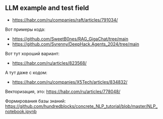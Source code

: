 ## LLM example and test field

- https://habr.com/ru/companies/raft/articles/791034/

Вот примеры кода:
- https://github.com/SweetB0nes/RAG_GigaChat/tree/main
- https://github.com/Syrenny/DeepHack.Agents_2024/tree/main

Вот тут хороший вариант:
- https://habr.com/ru/articles/823568/

А тут даже с кодом:
- https://habr.com/ru/companies/X5Tech/articles/834832/

Векторизация, это:
https://habr.com/ru/articles/778048/

Формирования базы знаний:
https://github.com/hundredblocks/concrete_NLP_tutorial/blob/master/NLP_notebook.ipynb